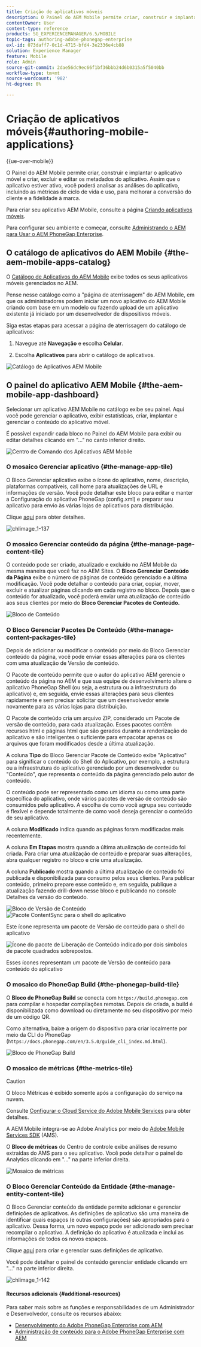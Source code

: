 ```yaml
---
title: Criação de aplicativos móveis
description: O Painel do AEM Mobile permite criar, construir e implantar o aplicativo móvel, criar, excluir e editar metadados do aplicativo. Siga esta página para saber mais.
contentOwner: User
content-type: reference
products: SG_EXPERIENCEMANAGER/6.5/MOBILE
topic-tags: authoring-adobe-phonegap-enterprise
exl-id: 073daff7-0c1d-4715-bfd4-3e2336e4cb88
solution: Experience Manager
feature: Mobile
role: Admin
source-git-commit: 2dae56dc9ec66f1bf36bbb24d6b0315a5f5040bb
workflow-type: tm+mt
source-wordcount: '982'
ht-degree: 0%

---
```


# Criação de aplicativos móveis{#authoring-mobile-applications}

{{ue-over-mobile}}

O Painel do AEM Mobile permite criar, construir e implantar o aplicativo móvel e criar, excluir e editar os metadados do aplicativo. Assim que o aplicativo estiver ativo, você poderá analisar as análises do aplicativo, incluindo as métricas de ciclo de vida e uso, para melhorar a conversão do cliente e a fidelidade à marca.

Para criar seu aplicativo AEM Mobile, consulte a página [Criando aplicativos móveis](/help/mobile/building-app-mobile-phonegap.md).

Para configurar seu ambiente e começar, consulte [Administrando o AEM para Usar o AEM PhoneGap Enterprise](/help/mobile/administer-phonegap.md).

## O catálogo de aplicativos do AEM Mobile {#the-aem-mobile-apps-catalog}

O [Catálogo de Aplicativos do AEM Mobile](http://localhost:4502/aem/apps.html/content/phonegap) exibe todos os seus aplicativos móveis gerenciados no AEM.

Pense nesse catálogo como a &quot;página de aterrissagem&quot; do AEM Mobile, em que os administradores podem iniciar um novo aplicativo do AEM Mobile criando com base em um modelo ou fazendo upload de um aplicativo existente já iniciado por um desenvolvedor de dispositivos móveis.

Siga estas etapas para acessar a página de aterrissagem do catálogo de aplicativos:

1. Navegue até **Navegação** e escolha **Celular**.

1. Escolha **Aplicativos** para abrir o catálogo de aplicativos.

![Catálogo de Aplicativos AEM Mobile](assets/chlimage_1-135.png)

## O painel do aplicativo AEM Mobile {#the-aem-mobile-app-dashboard}

Selecionar um aplicativo AEM Mobile no catálogo exibe seu painel. Aqui você pode gerenciar o aplicativo, exibir estatísticas, criar, implantar e gerenciar o conteúdo do aplicativo móvel.

É possível expandir cada bloco no Painel do AEM Mobile para exibir ou editar detalhes clicando em &quot;...&quot; no canto inferior direito.

![Centro de Comando dos Aplicativos AEM Mobile](assets/chlimage_1-136.png)

### O mosaico Gerenciar aplicativo {#the-manage-app-tile}

O Bloco Gerenciar aplicativo exibe o ícone do aplicativo, nome, descrição, plataformas compatíveis, call home para atualizações de URL e informações de versão. Você pode detalhar este bloco para editar e manter a Configuração do aplicativo PhoneGap (config.xml) e preparar seu aplicativo para envio às várias lojas de aplicativos para distribuição.

Clique [aqui](/help/mobile/phonegap-app-details-tile.md) para obter detalhes.

![chlimage_1-137](assets/chlimage_1-137.png)

### O mosaico Gerenciar conteúdo da página {#the-manage-page-content-tile}

O conteúdo pode ser criado, atualizado e excluído no AEM Mobile da mesma maneira que você faz no AEM Sites. O **Bloco Gerenciar Conteúdo da Página** exibe o número de páginas de conteúdo gerenciado e a última modificação. Você pode detalhar o conteúdo para criar, copiar, mover, excluir e atualizar páginas clicando em cada registro no bloco. Depois que o conteúdo for atualizado, você poderá enviar uma atualização de conteúdo aos seus clientes por meio do **Bloco Gerenciar Pacotes de Conteúdo.**

![Bloco de Conteúdo](assets/chlimage_1-138.png)

### O Bloco Gerenciar Pacotes De Conteúdo {#the-manage-content-packages-tile}

Depois de adicionar ou modificar o conteúdo por meio do Bloco Gerenciar conteúdo da página, você pode enviar essas alterações para os clientes com uma atualização de Versão de conteúdo.

O Pacote de conteúdo permite que o autor do aplicativo AEM gerencie o conteúdo da página no AEM e que sua equipe de desenvolvimento altere o aplicativo PhoneGap Shell (ou seja, a estrutura ou a infraestrutura do aplicativo) e, em seguida, envie essas alterações para seus clientes rapidamente e sem precisar solicitar que um desenvolvedor envie novamente para as várias lojas para distribuição.

O Pacote de conteúdo cria um arquivo ZIP, considerado um Pacote de versão de conteúdo, para cada atualização. Esses pacotes contêm recursos html e páginas html que são gerados durante a renderização do aplicativo e são inteligentes o suficiente para empacotar apenas os arquivos que foram modificados desde a última atualização.

A coluna **Tipo** do Bloco Gerenciar Pacote de Conteúdo exibe &quot;Aplicativo&quot; para significar o conteúdo do Shell do Aplicativo, por exemplo, a estrutura ou a infraestrutura do aplicativo gerenciado por um desenvolvedor ou &quot;Conteúdo&quot;, que representa o conteúdo da página gerenciado pelo autor de conteúdo.

O conteúdo pode ser representado como um idioma ou como uma parte específica do aplicativo, onde vários pacotes de versão de conteúdo são consumidos pelo aplicativo. A escolha de como você agrupa seu conteúdo é flexível e depende totalmente de como você deseja gerenciar o conteúdo de seu aplicativo.

A coluna **Modificado** indica quando as páginas foram modificadas mais recentemente.

A coluna **Em Etapas** mostra quando a última atualização de conteúdo foi criada. Para criar uma atualização de conteúdo e preparar suas alterações, abra qualquer registro no bloco e crie uma atualização.

A coluna **Publicado** mostra quando a última atualização de conteúdo foi publicada e disponibilizada para consumo pelos seus clientes. Para publicar conteúdo, primeiro prepare esse conteúdo e, em seguida, publique a atualização fazendo drill-down nesse bloco e publicando no console Detalhes da versão do conteúdo.

![Bloco de Versão de Conteúdo](assets/chlimage_1-139.png) ![Pacote ContentSync para o shell do aplicativo](do-not-localize/chlimage_1-5.png)

Este ícone representa um pacote de Versão de conteúdo para o shell do aplicativo

![Ícone do pacote de Liberação de Conteúdo indicado por dois símbolos de pacote quadrados sobrepostos.](do-not-localize/chlimage_1-6.png)

Esses ícones representam um pacote de Versão de conteúdo para conteúdo do aplicativo

### O mosaico do PhoneGap Build {#the-phonegap-build-tile}

O **Bloco de PhoneGap Build** se conecta com `https://build.phonegap.com` para compilar e hospedar compilações remotas. Depois de criada, a build é disponibilizada como download ou diretamente no seu dispositivo por meio de um código QR.

Como alternativa, baixe a origem do dispositivo para criar localmente por meio da CLI do PhoneGap (`https://docs.phonegap.com/en/3.5.0/guide_cli_index.md.html`).

![Bloco de PhoneGap Build](assets/chlimage_1-140.png)

### O mosaico de métricas {#the-metrics-tile}

>[!CAUTION]
>
>O bloco Métricas é exibido somente após a configuração do serviço na nuvem.
>
>Consulte [Configurar o Cloud Service do Adobe Mobile Services](/help/mobile/configure-adobe-mobile-cloud-service.md) para obter detalhes.

A AEM Mobile integra-se ao Adobe Analytics por meio do [Adobe Mobile Services SDK](https://experienceleague.adobe.com/docs/mobile.html?lang=pt-BR) (AMS).

O **Bloco de métricas** do Centro de controle exibe análises de resumo extraídas do AMS para o seu aplicativo. Você pode detalhar o painel do Analytics clicando em &quot;...&quot; na parte inferior direita.

![Mosaico de métricas](assets/chlimage_1-141.png)

### O Bloco Gerenciar Conteúdo da Entidade {#the-manage-entity-content-tile}

O Bloco Gerenciar conteúdo da entidade permite adicionar e gerenciar definições de aplicativos. As definições de aplicativo são uma maneira de identificar quais espaços (e outras configurações) são apropriados para o aplicativo. Dessa forma, um novo espaço pode ser adicionado sem precisar recompilar o aplicativo. A definição do aplicativo é atualizada e inclui as informações de todos os novos espaços.

Clique [aqui](/help/mobile/phonegap-app-definitions.md) para criar e gerenciar suas definições de aplicativo.

Você pode detalhar o painel de conteúdo gerenciar entidade clicando em &quot;...&quot; na parte inferior direita.

![chlimage_1-142](assets/chlimage_1-142.png)

#### Recursos adicionais {#additional-resources}

Para saber mais sobre as funções e responsabilidades de um Administrador e Desenvolvedor, consulte os recursos abaixo:

* [Desenvolvimento do Adobe PhoneGap Enterprise com AEM](/help/mobile/developing-in-phonegap.md)
* [Administração de conteúdo para o Adobe PhoneGap Enterprise com AEM](/help/mobile/administer-phonegap.md)
